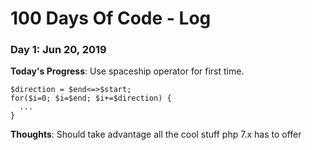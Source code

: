 # 100 Days Of Code - Log

### Day 1: Jun 20, 2019

**Today's Progress**: Use spaceship operator for first time.
```
$direction = $end<=>$start;
for($i=0; $i=$end; $i+=$direction) {
  ...
}
```
**Thoughts**: Should take advantage all the cool stuff php 7.x has to offer
